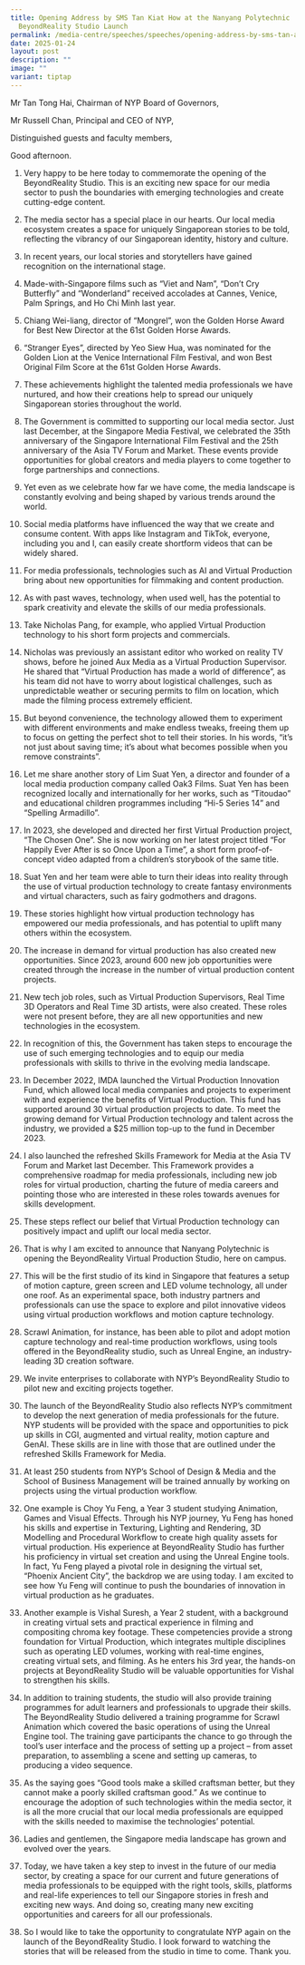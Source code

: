 ```yaml
---
title: Opening Address by SMS Tan Kiat How at the Nanyang Polytechnic
  BeyondReality Studio Launch
permalink: /media-centre/speeches/speeches/opening-address-by-sms-tan-at-nyp-beyondreality-studio-launch/
date: 2025-01-24
layout: post
description: ""
image: ""
variant: tiptap
---
```

<p>Mr Tan Tong Hai, Chairman of NYP Board of Governors,</p>
<p>Mr Russell Chan, Principal and CEO of NYP,</p>
<p>Distinguished guests and faculty members,</p>
<p>Good afternoon.</p>
<ol data-tight="true" class="tight">
<li>
<p>Very happy to be here today to commemorate the opening of the BeyondReality
Studio. This is an exciting new space for our media sector to push the
boundaries with emerging technologies and create cutting-edge content.</p>
<p></p>
</li>
<li>
<p>The media sector has a special place in our hearts. Our local media ecosystem
creates a space for uniquely Singaporean stories to be told, reflecting
the vibrancy of our Singaporean identity, history and culture.</p>
<p></p>
</li>
<li>
<p>In recent years, our local stories and storytellers have gained recognition
on the international stage.</p>
<p></p>
</li>
<li>
<p>Made-with-Singapore films such as “Viet and Nam”, “Don’t Cry Butterfly”
and “Wonderland” received accolades at Cannes, Venice, Palm Springs, and
Ho Chi Minh last year.</p>
<p></p>
</li>
<li>
<p>Chiang Wei-liang, director of “Mongrel”, won the Golden Horse Award for
Best New Director at the 61st Golden Horse Awards.</p>
<p></p>
</li>
<li>
<p>“Stranger Eyes”, directed by Yeo Siew Hua, was nominated for the Golden
Lion at the Venice International Film Festival, and won Best Original Film
Score at the 61st Golden Horse Awards.</p>
<p></p>
</li>
<li>
<p>These achievements highlight the talented media professionals we have
nurtured, and how their creations help to spread our uniquely Singaporean
stories throughout the world.</p>
<p></p>
</li>
<li>
<p>The Government is committed to supporting our local media sector. Just
last December, at the Singapore Media Festival, we celebrated the 35th
anniversary of the Singapore International Film Festival and the 25th anniversary
of the Asia TV Forum and Market. These events provide opportunities for
global creators and media players to come together to forge partnerships
and connections.</p>
<p></p>
</li>
<li>
<p>Yet even as we celebrate how far we have come, the media landscape is
constantly evolving and being shaped by various trends around the world.</p>
<p></p>
</li>
<li>
<p>Social media platforms have influenced the way that we create and consume
content. With apps like Instagram and TikTok, everyone, including you and
I, can easily create shortform videos that can be widely shared.</p>
<p></p>
</li>
<li>
<p>For media professionals, technologies such as AI and Virtual Production
bring about new opportunities for filmmaking and content production.</p>
<p></p>
</li>
<li>
<p>As with past waves, technology, when used well, has the potential to spark
creativity and elevate the skills of our media professionals.</p>
<p></p>
</li>
<li>
<p>Take Nicholas Pang, for example, who applied Virtual Production technology
to his short form projects and commercials.</p>
<p></p>
</li>
<li>
<p>Nicholas was previously an assistant editor who worked on reality TV shows,
before he joined Aux Media as a Virtual Production Supervisor. He shared
that “Virtual Production has made a world of difference”, as his team did
not have to worry about logistical challenges, such as unpredictable weather
or securing permits to film on location, which made the filming process
extremely efficient.</p>
<p></p>
</li>
<li>
<p>But beyond convenience, the technology allowed them to experiment with
different environments and make endless tweaks, freeing them up to focus
on getting the perfect shot to tell their stories. In his words, “it’s
not just about saving time; it’s about what becomes possible when you remove
constraints”.</p>
<p></p>
</li>
<li>
<p>Let me share another story of Lim Suat Yen, a director and founder of
a local media production company called Oak3 Films. Suat Yen has been recognized
locally and internationally for her works, such as “Titoudao” and educational
children programmes including “Hi-5 Series 14” and “Spelling Armadillo”.</p>
<p></p>
</li>
<li>
<p>In 2023, she developed and directed her first Virtual Production project,
“The Chosen One”. She is now working on her latest project titled “For
Happily Ever After is so Once Upon a Time”, a short form proof-of-concept
video adapted from a children’s storybook of the same title.</p>
<p></p>
</li>
<li>
<p>Suat Yen and her team were able to turn their ideas into reality through
the use of virtual production technology to create fantasy environments
and virtual characters, such as fairy godmothers and dragons.</p>
<p></p>
</li>
<li>
<p>These stories highlight how virtual production technology has empowered
our media professionals, and has potential to uplift many others within
the ecosystem.</p>
<p></p>
</li>
<li>
<p>The increase in demand for virtual production has also created new opportunities.
Since 2023, around 600 new job opportunities were created through the increase
in the number of virtual production content projects.</p>
<p></p>
</li>
<li>
<p>New tech job roles, such as Virtual Production Supervisors, Real Time
3D Operators and Real Time 3D artists, were also created. These roles were
not present before, they are all new opportunities and new technologies
in the ecosystem.</p>
<p></p>
</li>
<li>
<p>In recognition of this, the Government has taken steps to encourage the
use of such emerging technologies and to equip our media professionals
with skills to thrive in the evolving media landscape.</p>
<p></p>
</li>
<li>
<p>In December 2022, IMDA launched the Virtual Production Innovation Fund,
which allowed local media companies and projects to experiment with and
experience the benefits of Virtual Production. This fund has supported
around 30 virtual production projects to date. To meet the growing demand
for Virtual Production technology and talent across the industry, we provided
a $25 million top-up to the fund in December 2023.</p>
<p></p>
</li>
<li>
<p>I also launched the refreshed Skills Framework for Media at the Asia TV
Forum and Market last December. This Framework provides a comprehensive
roadmap for media professionals, including new job roles for virtual production,
charting the future of media careers and pointing those who are interested
in these roles towards avenues for skills development.</p>
<p></p>
</li>
<li>
<p>These steps reflect our belief that Virtual Production technology can
positively impact and uplift our local media sector.</p>
<p></p>
</li>
<li>
<p>That is why I am excited to announce that Nanyang Polytechnic is opening
the BeyondReality Virtual Production Studio, here on campus.</p>
<p></p>
</li>
<li>
<p>This will be the first studio of its kind in Singapore that features a
setup of motion capture, green screen and LED volume technology, all under
one roof. As an experimental space, both industry partners and professionals
can use the space to explore and pilot innovative videos using virtual
production workflows and motion capture technology.</p>
<p></p>
</li>
<li>
<p>Scrawl Animation, for instance, has been able to pilot and adopt motion
capture technology and real-time production workflows, using tools offered
in the BeyondReality studio, such as Unreal Engine, an industry-leading
3D creation software.</p>
<p></p>
</li>
<li>
<p>We invite enterprises to collaborate with NYP’s BeyondReality Studio to
pilot new and exciting projects together.</p>
<p></p>
</li>
<li>
<p>The launch of the BeyondReality Studio also reflects NYP’s commitment
to develop the next generation of media professionals for the future. NYP
students will be provided with the space and opportunities to pick up skills
in CGI, augmented and virtual reality, motion capture and GenAI. These
skills are in line with those that are outlined under the refreshed Skills
Framework for Media.</p>
<p></p>
</li>
<li>
<p>At least 250 students from NYP’s School of Design &amp; Media and the
School of Business Management will be trained annually by working on projects
using the virtual production workflow.</p>
<p></p>
</li>
<li>
<p>One example is Choy Yu Feng, a Year 3 student studying Animation, Games
and Visual Effects. Through his NYP journey, Yu Feng has honed his skills
and expertise in Texturing, Lighting and Rendering, 3D Modelling and Procedural
Workflow to create high quality assets for virtual production. His experience
at BeyondReality Studio has further his proficiency in virtual set creation
and using the Unreal Engine tools. In fact, Yu Feng played a pivotal role
in designing the virtual set, “Phoenix Ancient City”, the backdrop we are
using today. I am excited to see how Yu Feng will continue to push the
boundaries of innovation in virtual production as he graduates.</p>
<p></p>
</li>
<li>
<p>Another example is Vishal Suresh, a Year 2 student, with a background
in creating virtual sets and practical experience in filming and compositing
chroma key footage. These competencies provide a strong foundation for
Virtual Production, which integrates multiple disciplines such as operating
LED volumes, working with real-time engines, creating virtual sets, and
filming. As he enters his 3rd year, the hands-on projects at BeyondReality
Studio will be valuable opportunities for Vishal to strengthen his skills.</p>
<p></p>
</li>
<li>
<p>In addition to training students, the studio will also provide training
programmes for adult learners and professionals to upgrade their skills.
The BeyondReality Studio delivered a training programme for Scrawl Animation
which covered the basic operations of using the Unreal Engine tool. The
training gave participants the chance to go through the tool’s user interface
and the process of setting up a project – from asset preparation, to assembling
a scene and setting up cameras, to producing a video sequence.</p>
<p></p>
</li>
<li>
<p>As the saying goes “Good tools make a skilled craftsman better, but they
cannot make a poorly skilled craftsman good.” As we continue to encourage
the adoption of such technologies within the media sector, it is all the
more crucial that our local media professionals are equipped with the skills
needed to maximise the technologies’ potential.</p>
<p></p>
</li>
<li>
<p>Ladies and gentlemen, the Singapore media landscape has grown and evolved
over the years.</p>
<p></p>
</li>
<li>
<p>Today, we have taken a key step to invest in the future of our media sector,
by creating a space for our current and future generations of media professionals
to be equipped with the right tools, skills, platforms and real-life experiences
to tell our Singapore stories in fresh and exciting new ways. And doing
so, creating many new exciting opportunities and careers for all our professionals.</p>
<p></p>
</li>
<li>
<p>So I would like to take the opportunity to congratulate NYP again on the
launch of the BeyondReality Studio. I look forward to watching the stories
that will be released from the studio in time to come. Thank you.</p>
</li>
</ol>
<p></p>